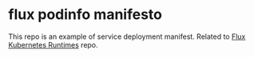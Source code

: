 # flux podinfo manifesto
This repo is an example of service deployment manifest. Related to [Flux Kubernetes Runtimes](https://github.com/ardikabs/flux-k8s-runtimes) repo.